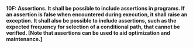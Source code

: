 **10F: Assertions.  It shall be possible to include assertions in programs. If an assertion is false when encountered during execution, it shall raise an exception. It shall also be possible to include assertions, such as the expected frequency for selection of a conditional path, that cannot be verified. [Note that assertions can be used to aid optimization and maintenance.]**
